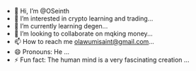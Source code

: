 - 👋 Hi, I’m @OSeinth
- 👀 I’m interested in crypto learning and trading...
- 🌱 I’m currently learning degen...
- 💞️ I’m looking to collaborate on mqking money...
- 📫 How to reach me olawumisaint@gmail.com...
- 😄 Pronouns: He ...
- ⚡ Fun fact: The human mind is a very fascinating creation ...

<!---
OSeinth/OSeinth is a ✨ special ✨ repository because its `README.md` (this file) appears on your GitHub profile.
You can click the Preview link to take a look at your changes.
--->
